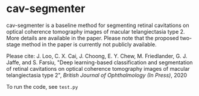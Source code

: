 # cav-segmenter

cav-segmenter is a baseline method for segmenting retinal cavitations on optical coherence tomography images of macular telangiectasia type 2. More details are available in the paper. Please note that the proposed two-stage method in the paper is currently not publicly available.   

Please cite: J. Loo, C. X. Cai, J. Choong, E. Y. Chew, M. Friedlander, G. J. Jaffe, and S. Farsiu, "Deep learning-based classification and segmentation of retinal cavitations on optical coherence tomography images of macular telangiectasia type 2", *British Journal of Ophthalmology (In Press)*, 2020  

To run the code, see `test.py`  
